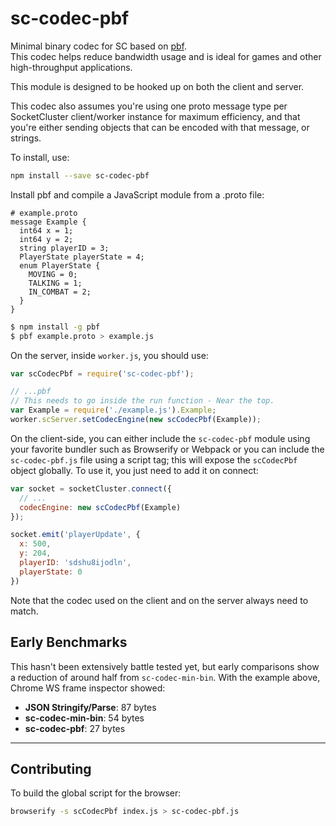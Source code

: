 # sc-codec-pbf
Minimal binary codec for SC based on [pbf](https://www.npmjs.com/package/pbf).  
This codec helps reduce bandwidth usage and is ideal for games and other high-throughput applications.

This module is designed to be hooked up on both the client and server.

This codec also assumes you're using one proto message type per SocketCluster client/worker instance for maximum efficiency, and that you're either sending objects that can be encoded with that message, or strings.

To install, use:

```bash
npm install --save sc-codec-pbf
```

Install pbf and compile a JavaScript module from a .proto file:

```
# example.proto
message Example {
  int64 x = 1;
  int64 y = 2;
  string playerID = 3;
  PlayerState playerState = 4;
  enum PlayerState {
    MOVING = 0;
    TALKING = 1;
    IN_COMBAT = 2;
  }
}
```

```bash
$ npm install -g pbf
$ pbf example.proto > example.js
```

On the server, inside `worker.js`, you should use:

```js
var scCodecPbf = require('sc-codec-pbf');

// ...pbf
// This needs to go inside the run function - Near the top.
var Example = require('./example.js').Example;
worker.scServer.setCodecEngine(new scCodecPbf(Example));
```

On the client-side, you can either include the `sc-codec-pbf` module using
your favorite bundler such as Browserify or Webpack or you can include the `sc-codec-pbf.js`
file using a script tag; this will expose the `scCodecPbf` object globally.
To use it, you just need to add it on connect:


```js
var socket = socketCluster.connect({
  // ...
  codecEngine: new scCodecPbf(Example)
});

socket.emit('playerUpdate', {
  x: 500,
  y: 204,
  playerID: 'sdshu8ijodln',
  playerState: 0
})
```

Note that the codec used on the client and on the server always need to match.

## Early Benchmarks

This hasn't been extensively battle tested yet, but early comparisons show a reduction of around half from `sc-codec-min-bin`. With the example above, Chrome WS frame inspector showed:

- **JSON Stringify/Parse**: 87 bytes
- **sc-codec-min-bin**: 54 bytes
- **sc-codec-pbf**: 27 bytes

---

## Contributing

To build the global script for the browser:

```bash
browserify -s scCodecPbf index.js > sc-codec-pbf.js
```
